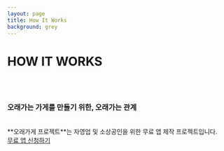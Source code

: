 ```yaml
---
layout: page
title: How It Works
background: grey
---
```


# HOW IT WORKS
<br><br>
### 오래가는 가게를 만들기 위한, 오래가는 관계
<br>
**오래가게 프로젝트**는 자영업 및 소상공인을 위한 무료 앱 제작 프로젝트입니다. 

<br>
<div class="col-lg-12 text-center"> 
    <a class="btn btn-primary btn-xl text-uppercase js-scroll-trigger" style="width: 250px;" href="https://forms.gle/D4HUKKyKvB5JuoAh7" target="_blank">무료 앱 신청하기</a>
</div>
